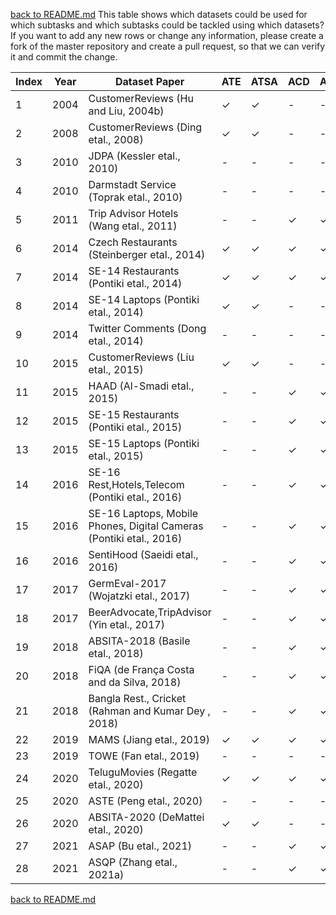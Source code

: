 [back to README.md](../README.md)
This table shows which datasets could be used for which subtasks and which subtasks could be tackled using which datasets?
If you want to add any new rows or change any information, please create a fork of the master repository and create a pull request, so that we can verify it and commit the change.

| Index | Year | Dataset Paper                                                       | ATE | ATSA | ACD | ACSA | TD | TSD | ASD | TAD | TASD | ASTE | TOWE | ASQP |
| ----- | ---- | ------------------------------------------------------------------- | --- | ---- | --- | ---- | -- | --- | --- | --- | ---- | ---- | ---- | ---- |
| 1     | 2004 | CustomerReviews (Hu and Liu, 2004b)                                 | ✓   | ✓    | \-  | \-   | \- | \-  | \-  | \-  | \-   | \-   | \-   | \-   |
| 2     | 2008 | CustomerReviews (Ding etal., 2008)                                  | ✓   | ✓    | \-  | \-   | \- | \-  | \-  | \-  | \-   | \-   | \-   | \-   |
| 3     | 2010 | JDPA (Kessler etal., 2010)                                          | \-  | \-   | \-  | \-   | ✓  | ✓   | \-  | \-  | \-   | \-   | \-   | \-   |
| 4     | 2010 | Darmstadt Service (Toprak etal., 2010)                              | \-  | \-   | \-  | \-   | ✓  | ✓   | \-  | \-  | \-   | \-   | \-   | \-   |
| 5     | 2011 | Trip Advisor Hotels (Wang etal., 2011)                              | \-  | \-   | ✓   | ✓    | \- | \-  | ✓   | \-  | \-   | \-   | \-   | \-   |
| 6     | 2014 | Czech Restaurants (Steinberger etal., 2014)                         | ✓   | ✓    | ✓   | ✓    | \- | \-  | \-  | \-  | \-   | \-   | \-   | \-   |
| 7     | 2014 | SE-14 Restaurants (Pontiki etal., 2014)                             | ✓   | ✓    | ✓   | ✓    | \- | \-  | \-  | \-  | \-   | \-   | \-   | \-   |
| 8     | 2014 | SE-14 Laptops (Pontiki etal., 2014)                                 | ✓   | ✓    | \-  | \-   | \- | \-  | \-  | \-  | \-   | \-   | \-   | \-   |
| 9     | 2014 | Twitter Comments (Dong etal., 2014)                                 | \-  | \-   | \-  | \-   | ✓  | ✓   | \-  | \-  | \-   | \-   | \-   | \-   |
| 10    | 2015 | CustomerReviews (Liu etal., 2015)                                   | ✓   | ✓    | \-  | \-   | \- | \-  | \-  | \-  | \-   | \-   | \-   | \-   |
| 11    | 2015 | HAAD (Al-Smadi etal., 2015)                                         | \-  | \-   | ✓   | ✓    | ✓  | ✓   | ✓   | \-  | ✓    | \-   | \-   | \-   |
| 12    | 2015 | SE-15 Restaurants (Pontiki etal., 2015)                             | \-  | \-   | ✓   | ✓    | ✓  | ✓   | ✓   | \-  | ✓    | \-   | \-   | \-   |
| 13    | 2015 | SE-15 Laptops (Pontiki etal., 2015)                                 | \-  | \-   | ✓   | ✓    | \- | \-  | ✓   | \-  | \-   | \-   | \-   | \-   |
| 14    | 2016 | SE-16 Rest,Hotels,Telecom (Pontiki etal., 2016)                     | \-  | \-   | ✓   | ✓    | ✓  | ✓   | ✓   | \-  | ✓    | \-   | \-   | \-   |
| 15    | 2016 | SE-16 Laptops, Mobile Phones, Digital Cameras (Pontiki etal., 2016) | \-  | \-   | ✓   | ✓    | \- | \-  | ✓   | \-  | \-   | \-   | \-   | \-   |
| 16    | 2016 | SentiHood (Saeidi etal., 2016)                                      | \-  | \-   | ✓   | ✓    | ✓  | ✓   | ✓   | \-  | ✓    | \-   | \-   | \-   |
| 17    | 2017 | GermEval-2017 (Wojatzki etal., 2017)                                | \-  | \-   | ✓   | ✓    | ✓  | ✓   | ✓   | \-  | ✓    | \-   | \-   | \-   |
| 18    | 2017 | BeerAdvocate,TripAdvisor (Yin etal., 2017)                          | \-  | \-   | ✓   | ✓    | \- | \-  | ✓   | \-  | \-   | \-   | \-   | \-   |
| 19    | 2018 | ABSITA-2018 (Basile etal., 2018)                                    | \-  | \-   | ✓   | ✓    | \- | \-  | ✓   | \-  | \-   | \-   | \-   | \-   |
| 20    | 2018 | FiQA (de França Costa and da Silva, 2018)                           | \-  | \-   | ✓   | ✓    | ✓  | ✓   | ✓   | \-  | ✓    | \-   | \-   | \-   |
| 21    | 2018 | Bangla Rest., Cricket (Rahman and Kumar Dey , 2018)                 | \-  | \-   | ✓   | ✓    | \- | \-  | ✓   | \-  | \-   | \-   | \-   | \-   |
| 22    | 2019 | MAMS (Jiang etal., 2019)                                            | ✓   | ✓    | ✓   | ✓    | \- | \-  | ✓   | \-  | \-   | \-   | \-   | \-   |
| 23    | 2019 | TOWE (Fan etal., 2019)                                              | \-  | \-   | \-  | \-   | ✓  | \-  | \-  | \-  | \-   | \-   | ✓    | \-   |
| 24    | 2020 | TeluguMovies (Regatte etal., 2020)                                  | ✓   | ✓    | ✓   | ✓    | \- | \-  | ✓   | ✓   | \-   | \-   | \-   | \-   |
| 25    | 2020 | ASTE (Peng etal., 2020)                                             | \-  | \-   | \-  | \-   | ✓  | ✓   | \-  | \-  | \-   | ✓    | ✓    | \-   |
| 26    | 2020 | ABSITA-2020 (DeMattei etal., 2020)                                  | ✓   | ✓    | \-  | \-   | \- | \-  | \-  | \-  | \-   | \-   | \-   | \-   |
| 27    | 2021 | ASAP (Bu etal., 2021)                                               | \-  | \-   | ✓   | ✓    | \- | \-  | ✓   | \-  | \-   | \-   | \-   | \-   |
| 28    | 2021 | ASQP (Zhang etal., 2021a)                                           | \-  | \-   | ✓   | ✓    | ✓  | ✓   | ✓   | ✓   | ✓    | ✓    | ✓    | ✓    |


[back to README.md](../README.md)
